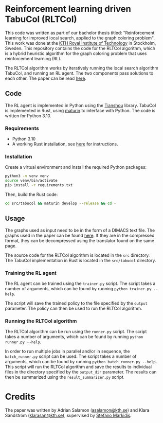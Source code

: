 # Reinforcement learning driven TabuCol (RLTCol)

This code was written as part of our bachelor thesis titled: "Reinforcement learning for improved local search, applied to the graph coloring problem". This work was done at the [KTH Royal Institute of Technology](https://www.kth.se/en) in Stockholm, Sweden. This repository contains the code for the RLTCol algorithm, which is a hybrid heuristic algorithm for the graph coloring problem that uses reinforcement learning (RL).

The RLTCol algorithm works by iteratively running the local search algorithm TabuCol, and running an RL agent. The two components pass solutions to each other. The paper can be read [here](./report/Report.pdf).

## Code

The RL agent is implemented in Python using the [Tianshou](https://github.com/thu-ml/tianshou) library. TabuCol is implemented in Rust, using [maturin](https://github.com/PyO3/maturin) to interface with Python. The code is written for Python 3.10.

### Requirements

* Python 3.10
* A working Rust installation, see [here](https://www.rust-lang.org/tools/install) for instructions.

### Installation

Create a virtual environment and install the required Python packages:

```bash
python3 -m venv venv
source venv/bin/activate
pip install -r requirements.txt
```

Then, build the Rust code:

```bash
cd src/tabucol && maturin develop --release && cd -
```

## Usage

The graphs used as input need to be in the form of a DIMACS text file. The graphs used in the paper can be found [here](https://mat.tepper.cmu.edu/COLOR/instances.html). If they are in the compressed format, they can be decompressed using the translator found on the same page.

The source code for the RLTCol algorithm is located in the `src` directory. The TabuCol implementation in Rust is located in the `src/tabucol` directory.

### Training the RL agent

The RL agent can be trained using the `trainer.py` script. The script takes a number of arguments, which can be found by running `python trainer.py --help`.

The script will save the trained policy to the file specified by the `output` parameter. The policy can then be used to run the RLTCol algorithm.

### Running the RLTCol algorithm

The RLTCol algorithm can be run using the `runner.py` script. The script takes a number of arguments, which can be found by running `python runner.py --help`.

In order to run multiple jobs in parallel and/or in sequence, the `batch_runner.py` script can be used. The script takes a number of arguments, which can be found by running `python batch_runner.py --help`. This script will run the RLTCol algorithm and save the results to individual files in the directory specified by the `output_dir` parameter. The results can then be summarized using the `result_summarizer.py` script.

# Credits

The paper was written by Adrian Salamon (asalamon@kth.se) and Klara Sandström (klarasan@kth.se), supervised by [Stefano Markidis](https://www.kth.se/profile/markidis). 